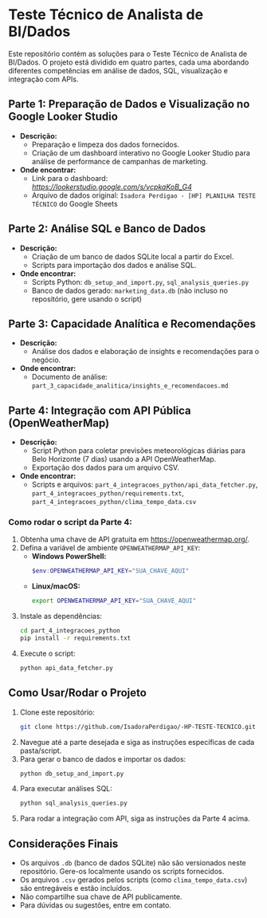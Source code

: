 # Teste Técnico de Analista de BI/Dados

Este repositório contém as soluções para o Teste Técnico de Analista de BI/Dados. O projeto está dividido em quatro partes, cada uma abordando diferentes competências em análise de dados, SQL, visualização e integração com APIs.

## Parte 1: Preparação de Dados e Visualização no Google Looker Studio

- **Descrição:**
  - Preparação e limpeza dos dados fornecidos.
  - Criação de um dashboard interativo no Google Looker Studio para análise de performance de campanhas de marketing.
- **Onde encontrar:**
  - Link para o dashboard: _https://lookerstudio.google.com/s/vcpkaKoB_G4_
  - Arquivo de dados original: `Isadora Perdigao - [HP] PLANILHA TESTE TÉCNICO` do Google Sheets

## Parte 2: Análise SQL e Banco de Dados

- **Descrição:**
  - Criação de um banco de dados SQLite local a partir do Excel.
  - Scripts para importação dos dados e análise SQL.
- **Onde encontrar:**
  - Scripts Python: `db_setup_and_import.py`, `sql_analysis_queries.py`
  - Banco de dados gerado: `marketing_data.db` (não incluso no repositório, gere usando o script)

## Parte 3: Capacidade Analítica e Recomendações

- **Descrição:**
  - Análise dos dados e elaboração de insights e recomendações para o negócio.
- **Onde encontrar:**
  - Documento de análise: `part_3_capacidade_analitica/insights_e_recomendacoes.md`

## Parte 4: Integração com API Pública (OpenWeatherMap)

- **Descrição:**
  - Script Python para coletar previsões meteorológicas diárias para Belo Horizonte (7 dias) usando a API OpenWeatherMap.
  - Exportação dos dados para um arquivo CSV.
- **Onde encontrar:**
  - Scripts e arquivos: `part_4_integracoes_python/api_data_fetcher.py`, `part_4_integracoes_python/requirements.txt`, `part_4_integracoes_python/clima_tempo_data.csv`

### Como rodar o script da Parte 4:

1. Obtenha uma chave de API gratuita em https://openweathermap.org/.
2. Defina a variável de ambiente `OPENWEATHERMAP_API_KEY`:
   - **Windows PowerShell:**
     ```powershell
     $env:OPENWEATHERMAP_API_KEY="SUA_CHAVE_AQUI"
     ```
   - **Linux/macOS:**
     ```bash
     export OPENWEATHERMAP_API_KEY="SUA_CHAVE_AQUI"
     ```
3. Instale as dependências:
   ```bash
   cd part_4_integracoes_python
   pip install -r requirements.txt
   ```
4. Execute o script:
   ```bash
   python api_data_fetcher.py
   ```

## Como Usar/Rodar o Projeto

1. Clone este repositório:
   ```bash
   git clone https://github.com/IsadoraPerdigao/-HP-TESTE-TECNICO.git
   ```
2. Navegue até a parte desejada e siga as instruções específicas de cada pasta/script.
3. Para gerar o banco de dados e importar os dados:
   ```bash
   python db_setup_and_import.py
   ```
4. Para executar análises SQL:
   ```bash
   python sql_analysis_queries.py
   ```
5. Para rodar a integração com API, siga as instruções da Parte 4 acima.

## Considerações Finais

- Os arquivos `.db` (banco de dados SQLite) não são versionados neste repositório. Gere-os localmente usando os scripts fornecidos.
- Os arquivos `.csv` gerados pelos scripts (como `clima_tempo_data.csv`) são entregáveis e estão incluídos.
- Não compartilhe sua chave de API publicamente.
- Para dúvidas ou sugestões, entre em contato.
